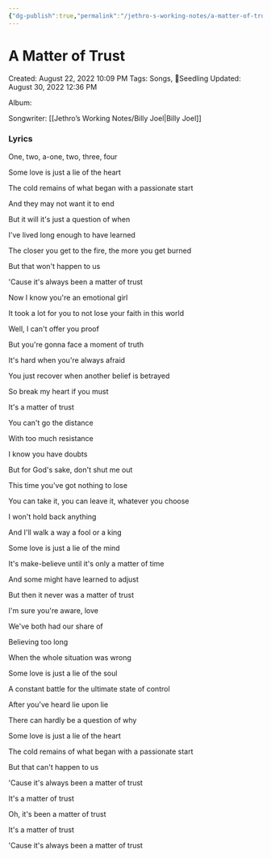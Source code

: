 ```yaml
---
{"dg-publish":true,"permalink":"/jethro-s-working-notes/a-matter-of-trust/","dgPassFrontmatter":true}
---
```



# A Matter of Trust

Created: August 22, 2022 10:09 PM
Tags: Songs, 🌱Seedling
Updated: August 30, 2022 12:36 PM

Album:

Songwriter: [[Jethro’s Working Notes/Billy Joel\|Billy Joel]]

### Lyrics

One, two, a-one, two, three, four

Some love is just a lie of the heart

The cold remains of what began with a passionate start

And they may not want it to end

But it will it's just a question of when

I've lived long enough to have learned

The closer you get to the fire, the more you get burned

But that won't happen to us

'Cause it's always been a matter of trust

Now I know you're an emotional girl

It took a lot for you to not lose your faith in this world

Well, I can't offer you proof

But you're gonna face a moment of truth

It's hard when you're always afraid

You just recover when another belief is betrayed

So break my heart if you must

It's a matter of trust

You can't go the distance

With too much resistance

I know you have doubts

But for God's sake, don't shut me out

This time you've got nothing to lose

You can take it, you can leave it, whatever you choose

I won't hold back anything

And I'll walk a way a fool or a king

Some love is just a lie of the mind

It's make-believe until it's only a matter of time

And some might have learned to adjust

But then it never was a matter of trust

I'm sure you're aware, love

We've both had our share of

Believing too long

When the whole situation was wrong

Some love is just a lie of the soul

A constant battle for the ultimate state of control

After you've heard lie upon lie

There can hardly be a question of why

Some love is just a lie of the heart

The cold remains of what began with a passionate start

But that can't happen to us

'Cause it's always been a matter of trust

It's a matter of trust

Oh, it's been a matter of trust

It's a matter of trust

'Cause it's always been a matter of trust
